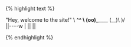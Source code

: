 {% highlight text %}

"Hey, welcome to the site!"
    \   ^__^
     \  (oo)\_______
        (__)\       )\/\
            ||----w |
            ||     ||

{% endhighlight %}
